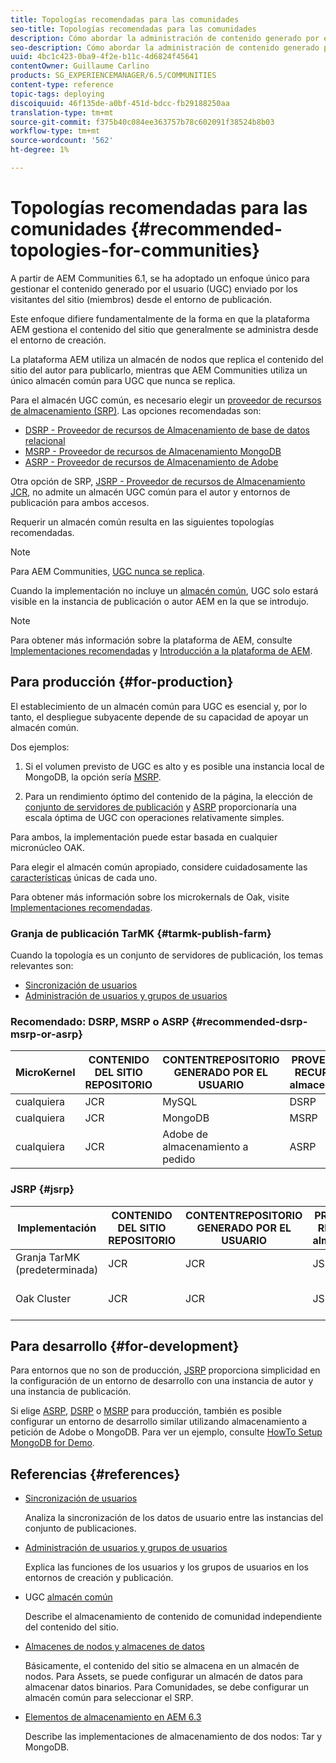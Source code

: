```yaml
---
title: Topologías recomendadas para las comunidades
seo-title: Topologías recomendadas para las comunidades
description: Cómo abordar la administración de contenido generado por el usuario (UGC)
seo-description: Cómo abordar la administración de contenido generado por el usuario (UGC)
uuid: 4bc1c423-0ba9-4f2e-b11c-4d6824f45641
contentOwner: Guillaume Carlino
products: SG_EXPERIENCEMANAGER/6.5/COMMUNITIES
content-type: reference
topic-tags: deploying
discoiquuid: 46f135de-a0bf-451d-bdcc-fb29188250aa
translation-type: tm+mt
source-git-commit: f375b40c084ee363757b78c602091f38524b8b03
workflow-type: tm+mt
source-wordcount: '562'
ht-degree: 1%

---
```



# Topologías recomendadas para las comunidades {#recommended-topologies-for-communities}

A partir de AEM Communities 6.1, se ha adoptado un enfoque único para gestionar el contenido generado por el usuario (UGC) enviado por los visitantes del sitio (miembros) desde el entorno de publicación.

Este enfoque difiere fundamentalmente de la forma en que la plataforma AEM gestiona el contenido del sitio que generalmente se administra desde el entorno de creación.

La plataforma AEM utiliza un almacén de nodos que replica el contenido del sitio del autor para publicarlo, mientras que AEM Communities utiliza un único almacén común para UGC que nunca se replica.

Para el almacén UGC común, es necesario elegir un [proveedor de recursos de almacenamiento (SRP)](working-with-srp.md). Las opciones recomendadas son:

* [DSRP - Proveedor de recursos de Almacenamiento de base de datos relacional](dsrp.md)
* [MSRP - Proveedor de recursos de Almacenamiento MongoDB](msrp.md)
* [ASRP - Proveedor de recursos de Almacenamiento de Adobe](asrp.md)

Otra opción de SRP, [JSRP - Proveedor de recursos de Almacenamiento JCR](jsrp.md), no admite un almacén UGC común para el autor y entornos de publicación para ambos accesos.

Requerir un almacén común resulta en las siguientes topologías recomendadas.

>[!NOTE]
>
>Para AEM Communities, [UGC nunca se replica](working-with-srp.md#ugc-never-replicated).
>
>Cuando la implementación no incluye un [almacén común](working-with-srp.md), UGC solo estará visible en la instancia de publicación o autor AEM en la que se introdujo.


>[!NOTE]
>
>Para obtener más información sobre la plataforma de AEM, consulte [Implementaciones recomendadas](../../help/sites-deploying/recommended-deploys.md) y [Introducción a la plataforma de AEM](../../help/sites-deploying/data-store-config.md).

## Para producción {#for-production}

El establecimiento de un almacén común para UGC es esencial y, por lo tanto, el despliegue subyacente depende de su capacidad de apoyar un almacén común.

Dos ejemplos:

1. Si el volumen previsto de UGC es alto y es posible una instancia local de MongoDB, la opción sería [MSRP](msrp.md).

1. Para un rendimiento óptimo del contenido de la página, la elección de [conjunto de servidores de publicación](../../help/sites-deploying/recommended-deploys.md#tarmk-farm) y [ASRP](asrp.md) proporcionaría una escala óptima de UGC con operaciones relativamente simples.

Para ambos, la implementación puede estar basada en cualquier micronúcleo OAK.

Para elegir el almacén común apropiado, considere cuidadosamente las [características](working-with-srp.md#characteristics-of-srp-options) únicas de cada uno.

Para obtener más información sobre los microkernals de Oak, visite [Implementaciones recomendadas](../../help/sites-deploying/recommended-deploys.md).

### Granja de publicación TarMK {#tarmk-publish-farm}

Cuando la topología es un conjunto de servidores de publicación, los temas relevantes son:

* [Sincronización de usuarios](sync.md)
* [Administración de usuarios y grupos de usuarios](users.md)

### Recomendado: DSRP, MSRP o ASRP {#recommended-dsrp-msrp-or-asrp}

| MicroKernel | CONTENIDO DEL SITIO REPOSITORIO | CONTENTREPOSITORIO GENERADO POR EL USUARIO | PROVEEDOR DE RECURSOS DE almacenamiento | CONSERVACIÓN COMÚN |
|-------------|------------------------|----------------------------------|---------------------------|---------------|
| cualquiera | JCR | MySQL | DSRP | Sí |
| cualquiera | JCR | MongoDB | MSRP | Sí |
| cualquiera | JCR | Adobe de almacenamiento a pedido | ASRP | Sí |

### JSRP {#jsrp}


| Implementación | CONTENIDO DEL SITIO REPOSITORIO | CONTENTREPOSITORIO GENERADO POR EL USUARIO | PROVEEDOR DE RECURSOS DE almacenamiento | CONSERVACIÓN COMÚN |
|----------------------|------------------------|----------------------------------|---------------------------|---------------------------------|
| Granja TarMK (predeterminada) | JCR | JCR | JSRP | No |
| Oak Cluster | JCR | JCR | JSRP | Solo para entorno de publicación |

## Para desarrollo {#for-development}

Para entornos que no son de producción, [JSRP](jsrp.md) proporciona simplicidad en la configuración de un entorno de desarrollo con una instancia de autor y una instancia de publicación.

Si elige [ASRP](asrp.md), [DSRP](dsrp.md) o [MSRP](msrp.md) para producción, también es posible configurar un entorno de desarrollo similar utilizando almacenamiento a petición de Adobe o MongoDB. Para ver un ejemplo, consulte [HowTo Setup MongoDB for Demo](demo-mongo.md).

## Referencias {#references}

* [Sincronización de usuarios](sync.md)

   Analiza la sincronización de los datos de usuario entre las instancias del conjunto de publicaciones.

* [Administración de usuarios y grupos de usuarios](users.md)

   Explica las funciones de los usuarios y los grupos de usuarios en los entornos de creación y publicación.

* UGC [almacén común](working-with-srp.md)

   Describe el almacenamiento de contenido de comunidad independiente del contenido del sitio.

* [Almacenes de nodos y almacenes de datos](../../help/sites-deploying/data-store-config.md)

   Básicamente, el contenido del sitio se almacena en un almacén de nodos. Para Assets, se puede configurar un almacén de datos para almacenar datos binarios. Para Comunidades, se debe configurar un almacén común para seleccionar el SRP.

* [Elementos de almacenamiento en AEM 6.3](../../help/sites-deploying/storage-elements-in-aem-6.md)

   Describe las implementaciones de almacenamiento de dos nodos: Tar y MongoDB.
